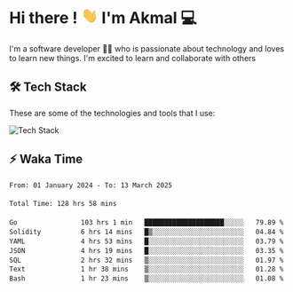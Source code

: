 # Hi there ! <img src="https://github.com/ABSphreak/ABSphreak/blob/master/gifs/Hi.gif" width="30"> I'm Akmal  💻

I'm a software developer 👨‍💻 who is passionate about technology and loves to learn new things. I'm excited to learn and collaborate with others

## 🛠️ Tech Stack

These are some of the technologies and tools that I use:

![Tech Stack](https://skillicons.dev/icons?i=typescript,nodejs,javascript,express,nest,sequelize,go,rabbitmq,python,solidity,react,vue,next,nuxtjs,webpack,vite,tailwindcss,bootstrap,css,scss,html,vercel,firebase,heroku,netlify,docker,postgresql,mongodb,redis,mysql,graphql,git,github,gitlab,vscode,figma,postman,pytorch,tensorflow,bash)

## ⚡ Waka Time
<!--START_SECTION:waka-->

```txt
From: 01 January 2024 - To: 13 March 2025

Total Time: 128 hrs 58 mins

Go                103 hrs 1 min   ████████████████████░░░░░   79.89 %
Solidity          6 hrs 14 mins   █▒░░░░░░░░░░░░░░░░░░░░░░░   04.84 %
YAML              4 hrs 53 mins   █░░░░░░░░░░░░░░░░░░░░░░░░   03.79 %
JSON              4 hrs 19 mins   █░░░░░░░░░░░░░░░░░░░░░░░░   03.35 %
SQL               2 hrs 32 mins   ▒░░░░░░░░░░░░░░░░░░░░░░░░   01.97 %
Text              1 hr 38 mins    ▒░░░░░░░░░░░░░░░░░░░░░░░░   01.28 %
Bash              1 hr 23 mins    ▒░░░░░░░░░░░░░░░░░░░░░░░░   01.08 %
```

<!--END_SECTION:waka-->



